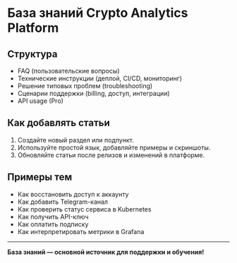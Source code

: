 # База знаний Crypto Analytics Platform

## Структура
- FAQ (пользовательские вопросы)
- Технические инструкции (деплой, CI/CD, мониторинг)
- Решение типовых проблем (troubleshooting)
- Сценарии поддержки (billing, доступ, интеграции)
- API usage (Pro)

## Как добавлять статьи
1. Создайте новый раздел или подпункт.
2. Используйте простой язык, добавляйте примеры и скриншоты.
3. Обновляйте статьи после релизов и изменений в платформе.

## Примеры тем
- Как восстановить доступ к аккаунту
- Как добавить Telegram-канал
- Как проверить статус сервиса в Kubernetes
- Как получить API-ключ
- Как оплатить подписку
- Как интерпретировать метрики в Grafana

---

**База знаний — основной источник для поддержки и обучения!** 